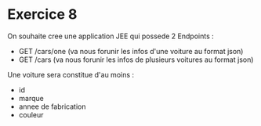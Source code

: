 # Exercice 8

On souhaite cree une application JEE qui possede 2 Endpoints :

- GET /cars/one (va nous forunir les infos d'une voiture au format json)
- GET /cars (va nous forunir les infos de plusieurs voitures au format json)

Une voiture sera constitue d'au moins :
- id
- marque
- annee de fabrication
- couleur

